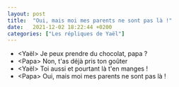 ```yaml
---
layout: post
title:  "Oui, mais moi mes parents ne sont pas là !"
date:   2021-12-02 18:22:44 +0200
categories: ["Les répliques de Yaël"]
---
```


-   \<Yaël\>  Je peux prendre du chocolat, papa ?
-   \<Papa\>  Non, t'as déjà pris ton goûter 
-   \<Yaël\>  Toi aussi et pourtant là t'en manges !
-   \<Papa\>  Oui, mais moi mes parents ne sont pas là ! 

